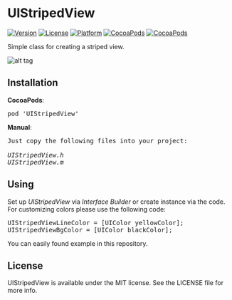# UIStripedView

[![Version](https://img.shields.io/cocoapods/v/UIStripedView.svg?style=flat)](http://cocoadocs.org/docsets/UIStripedView)
[![License](https://img.shields.io/cocoapods/l/UIStripedView.svg?style=flat)](http://cocoadocs.org/docsets/UIStripedView)
[![Platform](https://img.shields.io/cocoapods/p/UIStripedView.svg?style=flat)](http://cocoadocs.org/docsets/UIStripedView)
[![CocoaPods](https://img.shields.io/cocoapods/dt/UIStripedView.svg)](https://cocoapods.org/pods/UIStripedView)
[![CocoaPods](https://img.shields.io/cocoapods/dm/UIStripedView.svg)](https://cocoapods.org/pods/UIStripedView)

Simple class for creating a striped view.

![alt tag](https://raw.github.com/maximbilan/UIStripedView/master/img/1.png)

## Installation
<b>CocoaPods</b>:
<pre>
pod 'UIStripedView'
</pre>
<b>Manual</b>:
<pre>
Just copy the following files into your project:

<i>UIStripedView.h
UIStripedView.m</i>
</pre>

## Using

Set up <i>UIStripedView</i> via <i>Interface Builder</i> or create instance via the code.<br>
For customizing colors please use the following code:

<pre>
UIStripedViewLineColor = [UIColor yellowColor];
UIStripedViewBgColor = [UIColor blackColor];
</pre>

You can easily found example in this repository.

## License

UIStripedView is available under the MIT license. See the LICENSE file for more info.
